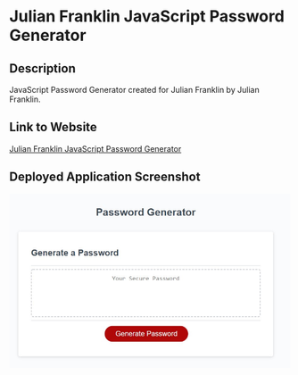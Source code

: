 # Julian Franklin JavaScript Password Generator

## Description

JavaScript Password Generator created for Julian Franklin by Julian Franklin.

## Link to Website

[Julian Franklin JavaScript Password Generator](https://jfranklin12.github.io/Julian-Franklin-JavaScript-Password-Generator/)

## Deployed Application Screenshot
![The deployed application screenshot](./pictures/deployed%20application.jpg)
